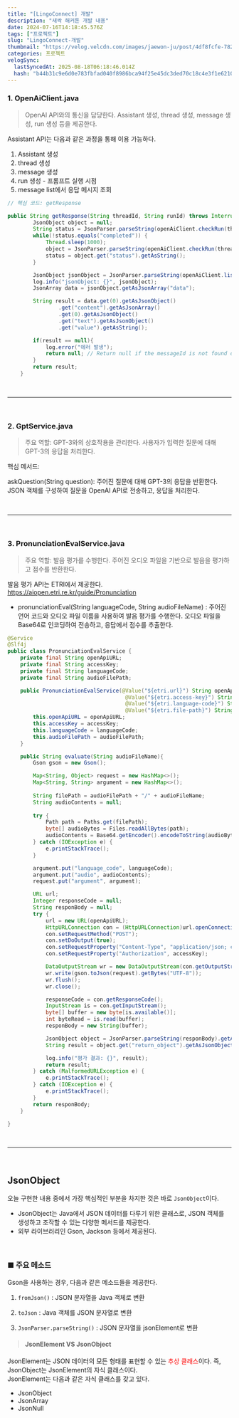 ```yaml
---
title: "[LingoConnect] 개발"
description: "새싹 해커톤 개발 내용"
date: 2024-07-16T14:18:45.576Z
tags: ["프로젝트"]
slug: "LingoConnect-개발"
thumbnail: "https://velog.velcdn.com/images/jaewon-ju/post/4df8fcfe-7826-48d2-b65c-7a995b9339cf/image.png"
categories: 프로젝트
velogSync:
  lastSyncedAt: 2025-08-18T06:18:46.014Z
  hash: "b44b31c9e6d0e783fbfad040f8986bca94f25e45dc3ded70c18c4e3f1e6210a9"
---
```


### 1. OpenAiClient.java


> OpenAI API와의 통신을 담당한다.
Assistant 생성, thread 생성, message 생성, run 생성 등을 제공한다.


Assistant API는 다음과 같은 과정을 통해 이용 가능하다.

1. Assistant 생성
2. thread 생성
3. message 생성
4. run 생성 - 프롬프트 실행 시점
5. message list에서 응답 메시지 조회

```java
// 핵심 코드: getResponse

public String getResponse(String threadId, String runId) throws InterruptedException {
        JsonObject object = null;
        String status = JsonParser.parseString(openAiClient.checkRun(threadId, runId)).getAsJsonObject().get("status").getAsString();
        while(!status.equals("completed")) {
            Thread.sleep(1000);
            object = JsonParser.parseString(openAiClient.checkRun(threadId, runId)).getAsJsonObject();
            status = object.get("status").getAsString();
        }

        JsonObject jsonObject = JsonParser.parseString(openAiClient.listMessages(threadId)).getAsJsonObject();
        log.info("jsonObject: {}", jsonObject);
        JsonArray data = jsonObject.getAsJsonArray("data");

        String result = data.get(0).getAsJsonObject()
                .get("content").getAsJsonArray()
                .get(0).getAsJsonObject()
                .get("text").getAsJsonObject()
                .get("value").getAsString();

        if(result == null){
            log.error("에러 발생");
            return null; // Return null if the messageId is not found or doesn't have text content
        }
        return result;
    }
```

<br>

---

<br>

### 2. GptService.java


>주요 역할:
GPT-3와의 상호작용을 관리한다.
사용자가 입력한 질문에 대해 GPT-3의 응답을 처리한다.

핵심 메서드:

askQuestion(String question): 주어진 질문에 대해 GPT-3의 응답을 반환한다.
JSON 객체를 구성하여 질문을 OpenAI API로 전송하고, 응답을 처리한다.

<br>

---

<br>

### 3. PronunciationEvalService.java

>주요 역할:
발음 평가를 수행한다.
주어진 오디오 파일을 기반으로 발음을 평가하고 점수를 반환한다.


발음 평가 API는 ETRI에서 제공한다.
https://aiopen.etri.re.kr/guide/Pronunciation

- pronunciationEval(String languageCode, String audioFileName)
: 주어진 언어 코드와 오디오 파일 이름을 사용하여 발음 평가를 수행한다.
오디오 파일을 Base64로 인코딩하여 전송하고, 응답에서 점수를 추출한다.

```java
@Service
@Slf4j
public class PronunciationEvalService {
    private final String openApiURL;
    private final String accessKey;
    private final String languageCode;
    private final String audioFilePath;

    public PronunciationEvalService(@Value("${etri.url}") String openApiURL,
                                     @Value("${etri.access-key}") String accessKey,
                                     @Value("${etri.language-code}") String languageCode,
                                     @Value("${etri.file-path}") String audioFilePath) {
        this.openApiURL = openApiURL;
        this.accessKey = accessKey;
        this.languageCode = languageCode;
        this.audioFilePath = audioFilePath;
    }

    public String evaluate(String audioFileName){
        Gson gson = new Gson();

        Map<String, Object> request = new HashMap<>();
        Map<String, String> argument = new HashMap<>();
        
        String filePath = audioFilePath + "/" + audioFileName;
        String audioContents = null;
        
        try {
            Path path = Paths.get(filePath);
            byte[] audioBytes = Files.readAllBytes(path);
            audioContents = Base64.getEncoder().encodeToString(audioBytes);
        } catch (IOException e) {
            e.printStackTrace();
        }

        argument.put("language_code", languageCode);
        argument.put("audio", audioContents);
        request.put("argument", argument);

        URL url;
        Integer responseCode = null;
        String responBody = null;
        try {
            url = new URL(openApiURL);
            HttpURLConnection con = (HttpURLConnection)url.openConnection();
            con.setRequestMethod("POST");
            con.setDoOutput(true);
            con.setRequestProperty("Content-Type", "application/json; charset=UTF-8");
            con.setRequestProperty("Authorization", accessKey);

            DataOutputStream wr = new DataOutputStream(con.getOutputStream());
            wr.write(gson.toJson(request).getBytes("UTF-8"));
            wr.flush();
            wr.close();

            responseCode = con.getResponseCode();
            InputStream is = con.getInputStream();
            byte[] buffer = new byte[is.available()];
            int byteRead = is.read(buffer);
            responBody = new String(buffer);

            JsonObject object = JsonParser.parseString(responBody).getAsJsonObject();
            String result = object.get("return_object").getAsJsonObject().get("score").getAsString();

            log.info("평가 결과: {}", result);
            return result;
        } catch (MalformedURLException e) {
            e.printStackTrace();
        } catch (IOException e) {
            e.printStackTrace();
        }
        return responBody;
    }

}

```

<br>

---

<br>

## JsonObject
오늘 구현한 내용 중에서 가장 핵심적인 부분을 차지한 것은 바로 ```JsonObject```이다.

- JsonObject는 Java에서 JSON 데이터를 다루기 위한 클래스로, JSON 객체를 생성하고 조작할 수 있는 다양한 메서드를 제공한다.
- 외부 라이브러리인 Gson, Jackson 등에서 제공된다.

<br>

### ■ 주요 메소드
Gson을 사용하는 경우, 다음과 같은 메소드들을 제공한다.

1. ```fromJson()```
: JSON 문자열을 Java 객체로 변환

2. ```toJson```
: Java 객체를 JSON 문자열로 변환

3. ```JsonParser.parseString()```
: JSON 문자열을 jsonElement로 변환

>#### JsonElement VS JsonObject
JsonElement는 JSON 데이터의 모든 형태를 표현할 수 있는 <span style = "color:red">추상 클래스</span>이다.
즉, JsonObject는 JsonElement의 자식 클래스이다.<br>
JsonElement는 다음과 같은 자식 클래스를 갖고 있다.
- JsonObject
- JsonArray
- JsonNull
